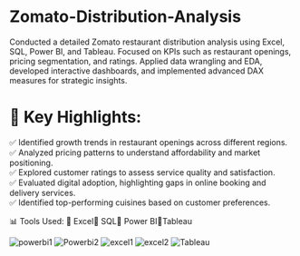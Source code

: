 # Zomato-Distribution-Analysis
Conducted a detailed Zomato restaurant distribution analysis using Excel, SQL, Power BI, and Tableau. Focused on KPIs such as restaurant openings, pricing segmentation, and ratings. Applied data wrangling and EDA, developed interactive dashboards, and implemented advanced DAX measures for strategic insights.

# 🚀 Key Highlights:
✅ Identified growth trends in restaurant openings across different regions.<br>
✅ Analyzed pricing patterns to understand affordability and market positioning.<br>
✅ Explored customer ratings to assess service quality and satisfaction.<br>
✅ Evaluated digital adoption, highlighting gaps in online booking and delivery services.<br>
✅ Identified top-performing cuisines based on customer preferences.<br>

📊 Tools Used:
🔹 Excel🔹 SQL🔹 Power BI🔹Tableau

![powerbi1](https://github.com/user-attachments/assets/9bc2321a-af1d-4747-8441-38441f22027e)
![Powerbi2](https://github.com/user-attachments/assets/bb738e6c-8827-4530-bfe3-62f89fac399b)
![excel1](https://github.com/user-attachments/assets/038cab36-3387-4e15-a601-0694bfab9054)
![excel2](https://github.com/user-attachments/assets/c65ff9db-ceca-4d69-aa18-78d3c2a0dc53)
![Tableau](https://github.com/user-attachments/assets/a12aa913-910c-4e68-8b18-0c93e61988e9)



